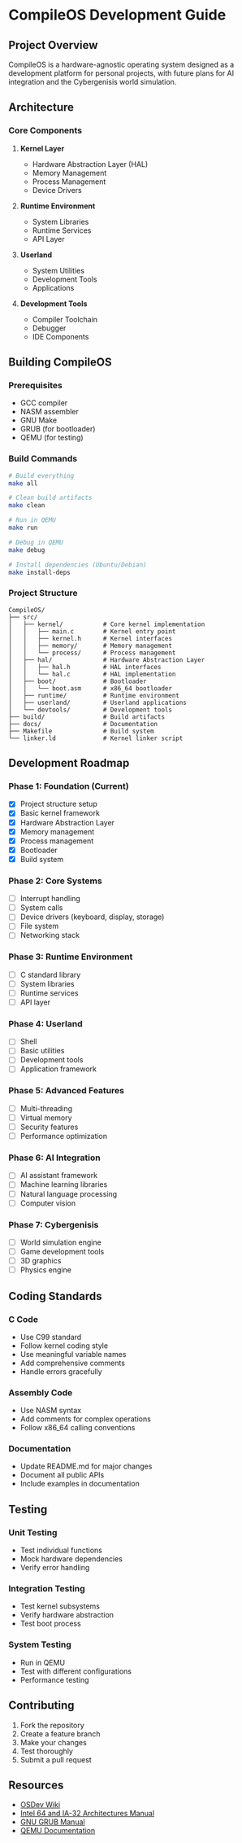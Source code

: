 # CompileOS Development Guide

## Project Overview

CompileOS is a hardware-agnostic operating system designed as a development platform for personal projects, with future plans for AI integration and the Cybergenisis world simulation.

## Architecture

### Core Components

1. **Kernel Layer**
   - Hardware Abstraction Layer (HAL)
   - Memory Management
   - Process Management
   - Device Drivers

2. **Runtime Environment**
   - System Libraries
   - Runtime Services
   - API Layer

3. **Userland**
   - System Utilities
   - Development Tools
   - Applications

4. **Development Tools**
   - Compiler Toolchain
   - Debugger
   - IDE Components

## Building CompileOS

### Prerequisites

- GCC compiler
- NASM assembler
- GNU Make
- GRUB (for bootloader)
- QEMU (for testing)

### Build Commands

```bash
# Build everything
make all

# Clean build artifacts
make clean

# Run in QEMU
make run

# Debug in QEMU
make debug

# Install dependencies (Ubuntu/Debian)
make install-deps
```

### Project Structure

```
CompileOS/
├── src/
│   ├── kernel/           # Core kernel implementation
│   │   ├── main.c        # Kernel entry point
│   │   ├── kernel.h      # Kernel interfaces
│   │   ├── memory/       # Memory management
│   │   └── process/      # Process management
│   ├── hal/              # Hardware Abstraction Layer
│   │   ├── hal.h         # HAL interfaces
│   │   └── hal.c         # HAL implementation
│   ├── boot/             # Bootloader
│   │   └── boot.asm      # x86_64 bootloader
│   ├── runtime/          # Runtime environment
│   ├── userland/         # Userland applications
│   └── devtools/         # Development tools
├── build/                # Build artifacts
├── docs/                 # Documentation
├── Makefile              # Build system
└── linker.ld             # Kernel linker script
```

## Development Roadmap

### Phase 1: Foundation (Current)
- [x] Project structure setup
- [x] Basic kernel framework
- [x] Hardware Abstraction Layer
- [x] Memory management
- [x] Process management
- [x] Bootloader
- [x] Build system

### Phase 2: Core Systems
- [ ] Interrupt handling
- [ ] System calls
- [ ] Device drivers (keyboard, display, storage)
- [ ] File system
- [ ] Networking stack

### Phase 3: Runtime Environment
- [ ] C standard library
- [ ] System libraries
- [ ] Runtime services
- [ ] API layer

### Phase 4: Userland
- [ ] Shell
- [ ] Basic utilities
- [ ] Development tools
- [ ] Application framework

### Phase 5: Advanced Features
- [ ] Multi-threading
- [ ] Virtual memory
- [ ] Security features
- [ ] Performance optimization

### Phase 6: AI Integration
- [ ] AI assistant framework
- [ ] Machine learning libraries
- [ ] Natural language processing
- [ ] Computer vision

### Phase 7: Cybergenisis
- [ ] World simulation engine
- [ ] Game development tools
- [ ] 3D graphics
- [ ] Physics engine

## Coding Standards

### C Code
- Use C99 standard
- Follow kernel coding style
- Use meaningful variable names
- Add comprehensive comments
- Handle errors gracefully

### Assembly Code
- Use NASM syntax
- Add comments for complex operations
- Follow x86_64 calling conventions

### Documentation
- Update README.md for major changes
- Document all public APIs
- Include examples in documentation

## Testing

### Unit Testing
- Test individual functions
- Mock hardware dependencies
- Verify error handling

### Integration Testing
- Test kernel subsystems
- Verify hardware abstraction
- Test boot process

### System Testing
- Run in QEMU
- Test with different configurations
- Performance testing

## Contributing

1. Fork the repository
2. Create a feature branch
3. Make your changes
4. Test thoroughly
5. Submit a pull request

## Resources

- [OSDev Wiki](https://wiki.osdev.org/)
- [Intel 64 and IA-32 Architectures Manual](https://software.intel.com/en-us/articles/intel-sdm)
- [GNU GRUB Manual](https://www.gnu.org/software/grub/manual/)
- [QEMU Documentation](https://qemu.readthedocs.io/)










